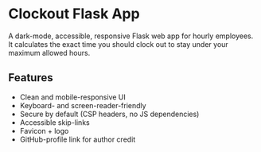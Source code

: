 # Clockout Flask App

A dark-mode, accessible, responsive Flask web app for hourly employees. It calculates the exact time you should clock out to stay under your maximum allowed hours.

## Features

- Clean and mobile-responsive UI
- Keyboard- and screen-reader-friendly
- Secure by default (CSP headers, no JS dependencies)
- Accessible skip-links
- Favicon + logo
- GitHub-profile link for author credit
